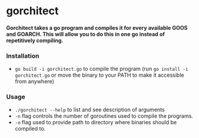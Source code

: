 # gorchitect

#### Gorchitect takes a go program and compiles it for every available GOOS and GOARCH. This will allow you to do this in one go instead of repetitively compiling.

### Installation

- `go build -i gorchitect.go` to compile the program (run `go install -i gorchitect.go` or move the binary to your PATH
  to make it accessible from anywhere)

### Usage

- `./gorchitect --help` to list and see description of arguments
- `-n` flag controls the number of goroutines used to compile the programs.
- `-o` flag used to provide path to directory where binaries should be compiled to.